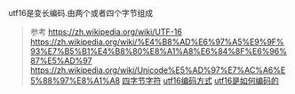 
utf16是变长编码.由两个或者四个字节组成













> 参考
https://zh.wikipedia.org/wiki/UTF-16
https://zh.wikipedia.org/wiki/%E4%B8%AD%E6%97%A5%E9%9F%93%E7%B5%B1%E4%B8%80%E8%A1%A8%E6%84%8F%E6%96%87%E5%AD%97
https://zh.wikipedia.org/wiki/Unicode%E5%AD%97%E7%AC%A6%E5%88%97%E8%A1%A8
[四字节字符](https://blog.zsxsoft.com/post/16)
[utf16编码方式](https://www.cnblogs.com/benbenalin/p/6974155.html)
[utf16是如何编码的](https://www.cnblogs.com/benbenalin/p/7152570.html)
